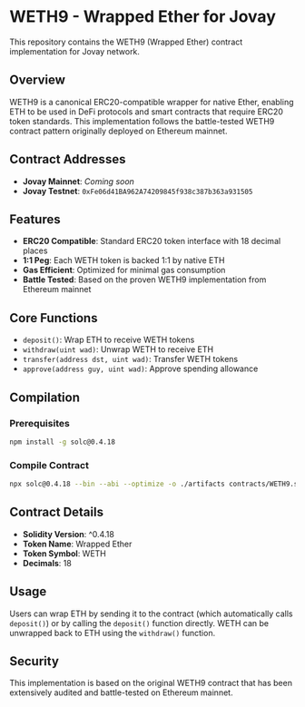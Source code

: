 # WETH9 - Wrapped Ether for Jovay

This repository contains the WETH9 (Wrapped Ether) contract implementation for Jovay network.

## Overview

WETH9 is a canonical ERC20-compatible wrapper for native Ether, enabling ETH to be used in DeFi protocols and smart contracts that require ERC20 token standards. This implementation follows the battle-tested WETH9 contract pattern originally deployed on Ethereum mainnet.

## Contract Addresses

- **Jovay Mainnet**: *Coming soon*
- **Jovay Testnet**: `0xFe06d41BA962A74209845f938c387b363a931505`

## Features

- **ERC20 Compatible**: Standard ERC20 token interface with 18 decimal places
- **1:1 Peg**: Each WETH token is backed 1:1 by native ETH
- **Gas Efficient**: Optimized for minimal gas consumption
- **Battle Tested**: Based on the proven WETH9 implementation from Ethereum mainnet

## Core Functions

- `deposit()`: Wrap ETH to receive WETH tokens
- `withdraw(uint wad)`: Unwrap WETH to receive ETH
- `transfer(address dst, uint wad)`: Transfer WETH tokens
- `approve(address guy, uint wad)`: Approve spending allowance

## Compilation

### Prerequisites
```bash
npm install -g solc@0.4.18
```

### Compile Contract
```bash
npx solc@0.4.18 --bin --abi --optimize -o ./artifacts contracts/WETH9.sol
```

## Contract Details

- **Solidity Version**: ^0.4.18
- **Token Name**: Wrapped Ether
- **Token Symbol**: WETH
- **Decimals**: 18

## Usage

Users can wrap ETH by sending it to the contract (which automatically calls `deposit()`) or by calling the `deposit()` function directly. WETH can be unwrapped back to ETH using the `withdraw()` function.

## Security

This implementation is based on the original WETH9 contract that has been extensively audited and battle-tested on Ethereum mainnet.
